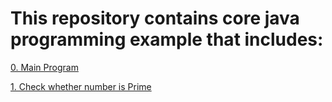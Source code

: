 # This repository contains core java programming example that includes:

[0. Main Program ](https://github.com/DevangJayswal/devang-java-teaching-assistance/blob/core-java/src/main/java/com/example/MainApp.java)

[1. Check whether number is Prime ](https://github.com/DevangJayswal/devang-java-teaching-assistance/blob/core-java/src/main/java/com/example/Java001PrimeNumber.java)


